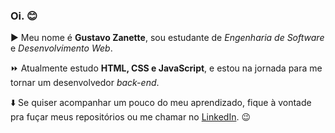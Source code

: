 ### Oi. :blush:

:arrow_forward: Meu nome é **Gustavo Zanette**, sou estudante de *Engenharia de Software* e *Desenvolvimento Web*.

:fast_forward: Atualmente estudo **HTML, CSS e JavaScript**, e estou na jornada para me tornar um desenvolvedor *back-end*.

:arrow_down:  Se quiser acompanhar um pouco do meu aprendizado, fique à vontade pra fuçar meus repositórios ou me chamar no [LinkedIn](https://www.linkedin.com/in/ogustavozanette/). :wink:
